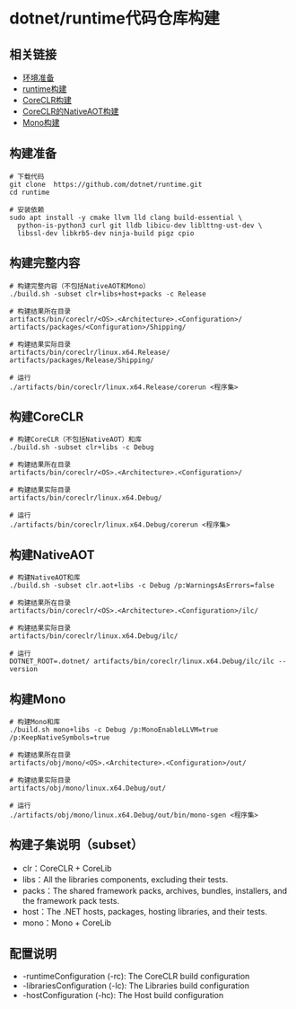 # dotnet/runtime代码仓库构建

## 相关链接

- [环境准备](https://github.com/dotnet/runtime/blob/main/docs/workflow/requirements/linux-requirements.md)
- [runtime构建](https://github.com/dotnet/runtime/blob/main/docs/workflow/README.md)
- [CoreCLR构建](https://github.com/dotnet/runtime/blob/main/docs/workflow/building/coreclr/README.md)
- [CoreCLR的NativeAOT构建](https://github.com/dotnet/runtime/blob/main/docs/workflow/building/coreclr/nativeaot.md)
- [Mono构建](https://github.com/dotnet/runtime/tree/main/docs/workflow/building/mono)

## 构建准备

```shell
# 下载代码
git clone  https://github.com/dotnet/runtime.git
cd runtime

# 安装依赖
sudo apt install -y cmake llvm lld clang build-essential \
  python-is-python3 curl git lldb libicu-dev liblttng-ust-dev \
  libssl-dev libkrb5-dev ninja-build pigz cpio
```

## 构建完整内容

```shell
# 构建完整内容（不包括NativeAOT和Mono）
./build.sh -subset clr+libs+host+packs -c Release

# 构建结果所在目录
artifacts/bin/coreclr/<OS>.<Architecture>.<Configuration>/
artifacts/packages/<Configuration>/Shipping/

# 构建结果实际目录
artifacts/bin/coreclr/linux.x64.Release/
artifacts/packages/Release/Shipping/

# 运行
./artifacts/bin/coreclr/linux.x64.Release/corerun <程序集>
```

## 构建CoreCLR

```shell
# 构建CoreCLR（不包括NativeAOT）和库
./build.sh -subset clr+libs -c Debug

# 构建结果所在目录
artifacts/bin/coreclr/<OS>.<Architecture>.<Configuration>/

# 构建结果实际目录
artifacts/bin/coreclr/linux.x64.Debug/

# 运行
./artifacts/bin/coreclr/linux.x64.Debug/corerun <程序集>
```

## 构建NativeAOT

```shell
# 构建NativeAOT和库
./build.sh -subset clr.aot+libs -c Debug /p:WarningsAsErrors=false

# 构建结果所在目录
artifacts/bin/coreclr/<OS>.<Architecture>.<Configuration>/ilc/

# 构建结果实际目录
artifacts/bin/coreclr/linux.x64.Debug/ilc/

# 运行
DOTNET_ROOT=.dotnet/ artifacts/bin/coreclr/linux.x64.Debug/ilc/ilc --version
```

## 构建Mono

```shell
# 构建Mono和库
./build.sh mono+libs -c Debug /p:MonoEnableLLVM=true /p:KeepNativeSymbols=true

# 构建结果所在目录
artifacts/obj/mono/<OS>.<Architecture>.<Configuration>/out/

# 构建结果实际目录
artifacts/obj/mono/linux.x64.Debug/out/

# 运行
./artifacts/obj/mono/linux.x64.Debug/out/bin/mono-sgen <程序集>
```

## 构建子集说明（subset）

- clr：CoreCLR + CoreLib
- libs：All the libraries components, excluding their tests.
- packs：The shared framework packs, archives, bundles, installers, and the framework pack tests.
- host：The .NET hosts, packages, hosting libraries, and their tests.
- mono：Mono + CoreLib

## 配置说明

- -runtimeConfiguration (-rc): The CoreCLR build configuration
- -librariesConfiguration (-lc): The Libraries build configuration
- -hostConfiguration (-hc): The Host build configuration
